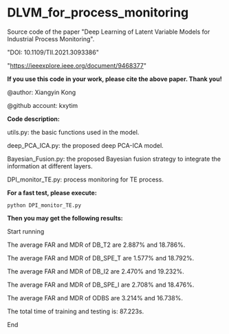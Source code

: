 # DLVM_for_process_monitoring
Source code of the paper "Deep Learning of Latent Variable Models for Industrial Process Monitoring".

"DOI: 10.1109/TII.2021.3093386"

"https://ieeexplore.ieee.org/document/9468377"

**If you use this code in your work, please cite the above paper. Thank you!**

@author: Xiangyin Kong

@github account: kxytim

**Code description:**

utils.py: the basic functions used in the model.

deep_PCA_ICA.py: the proposed deep PCA-ICA model.

Bayesian_Fusion.py: the proposed Bayesian fusion strategy to integrate the information at different layers.

DPI_monitor_TE.py: process monitoring for TE process.

**For a fast test, please execute:**

```python DPI_monitor_TE.py```

**Then you may get the following results:**

Start running

The average FAR and MDR of DB_T2 are 2.887% and 18.786%.

The average FAR and MDR of DB_SPE_T are 1.577% and 18.792%.

The average FAR and MDR of DB_I2 are 2.470% and 19.232%.

The average FAR and MDR of DB_SPE_I are 2.708% and 18.476%.

The average FAR and MDR of ODBS are 3.214% and 16.738%.

The total time of training and testing is: 87.223s.

End